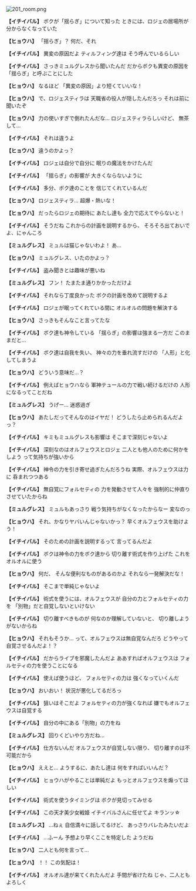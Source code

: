 
![201_room.png](../images/backgrounds/201_room.png)

**【イチイバル】**
ボクが「揺らぎ」について知った
ときには、ロジェの居場所が
分からなくなっていた

**【ヒョウハ】**
「揺らぎ」？
何だ、それ

**【イチイバル】**
異変の原因だよ
ティルフィング達は
そう呼んでいるらしい

**【イチイバル】**
さっきミュルグレスから聞いたんだ
だからボクも異変の原因を
「揺らぎ」と呼ぶことにした

**【ヒョウハ】**
なるほど
「異変の原因」より短くていいな！

**【ヒョウハ】**
で、ロジェスティラは
天職省の役人が隠したんだろっ
それは前に聞いたぞ

**【ヒョウハ】**
力の使いすぎで倒れたんだな…
ロジェスティラらしいけど、
無茶して…

**【イチイバル】**
それは違うよ

**【ヒョウハ】**
違うのかよっ？

**【イチイバル】**
ロジェは自分で自分に
眠りの魔法をかけたんだ

**【イチイバル】**
「揺らぎ」の影響が
大きくならないように

**【イチイバル】**
多分、ボク達のことを
信じてくれているんだ

**【ヒョウハ】**
ロジェスティラ…
超爆・熱いな！

**【ヒョウハ】**
だったらロジェの期待に
あたし達も
全力で応えてやらないと！

**【イチイバル】**
そうだね
これからの計画を説明するから、
そろそろ出ておいでよ、にゃんころ

**【ミュルグレス】**
ミュルは猫じゃないわよ！
あ…

**【ヒョウハ】**
ミュルグレス、いたのかよっ？

**【イチイバル】**
盗み聞きとは趣味が悪いね

**【ミュルグレス】**
フン！
たまたま通りかかっただけよ

**【イチイバル】**
それなら丁度良かった
ボクの計画を改めて説明するよ

**【イチイバル】**
ロジェが眠ってくれている間に
オルオルの問題を解決する

**【ヒョウハ】**
さっきもそんなこと言ってたな

**【イチイバル】**
ボク達も神令している
「揺らぎ」の影響は強まる一方だ
このままだと…

**【イチイバル】**
ボク達は自我を失い、
神々の力を垂れ流すだけの
「人形」と化してしまうよ

**【ヒョウハ】**
どういう意味だ…？

**【イチイバル】**
例えばヒョウハなら
軍神テュールの力で戦い続けるだけの
人形になるってことだね

**【ミュルグレス】**
うげー…
迷惑過ぎ

**【ヒョウハ】**
あたしだってそんなのはイヤだ！
どうしたら止められるんだよっ？

**【イチイバル】**
キミもミュルグレスも影響は
そこまで深刻じゃないよ

**【イチイバル】**
深刻なのはオルフェウスとロジェ
二人とも他人のために何かをしよう
って気持ちが強いから

**【イチイバル】**
神令の力を引き寄せ過ぎたんだろうね
実際、オルフェウスは力に
呑まれつつある

**【イチイバル】**
無自覚にフォルセティの
力を発動させて人々を
強制的に仲直りさせていたからね

**【ミュルグレス】**
ミュルもあっさり
戦う気持ちがなくなったからなー
変なのっ

**【ヒョウハ】**
それ、かなりヤバいんじゃないかっ？
早くオルフェウスを助けよう！

**【イチイバル】**
そのための計画を説明するって
言ってるんだよ

**【イチイバル】**
ボクは神令の力をボク達から
切り離す術式を作り上げた
これをオルオルに使う

**【ヒョウハ】**
何だ、
そんな便利なものがあるのかよ
それなら一発解決だな！

**【イチイバル】**
そこまで単純じゃないよ

**【イチイバル】**
術式を使うには、オルフェウスが
自分の力とフォルセティの力を
「別物」だと自覚しないといけない

**【イチイバル】**
切り離すべきものが
何なのか理解していないと、
切り離しようがないからね

**【ヒョウハ】**
それもそうか…
って、オルフェウスは無自覚なんだろ
どうやって自覚させるんだよ！？

**【イチイバル】**
だからライブを邪魔したんだよ
ああすればオルフェウスは
フォルセティの力を使うことになる

**【イチイバル】**
使えば使うほど、
フォルセティの力は
強くなっていくんだ

**【ヒョウハ】**
おいおい！
状況が悪化してるだろっ

**【イチイバル】**
狙いはそこだよ
フォルセティの力が強くなれば
嫌でもオルフェウスは自覚する

**【イチイバル】**
自分の中にある「別物」の力をね

**【ミュルグレス】**
回りくどいやり方だね…

**【イチイバル】**
仕方ないんだ
オルフェウスが自覚しない限り、
切り離すのは不可能だから

**【ヒョウハ】**
ええと…
ようするに、あたし達は
何をすればいいんだ？

**【イチイバル】**
ヒョウハがやることは単純だよ
もっとオルフェウスを煽ってほしい

**【イチイバル】**
術式を使うタイミングは
ボクが見切ってみせる

**【イチイバル】**
この天才美少女戦姫
イチイバルさんに任せてよ
キランッ☆

**【ミュルグレス】**
…ねぇ
自信満々に話してるけど、
あっさりバレたみたいだよ

**【イチイバル】**
…ふーん
予想より早くここを特定した
ようだね

**【ヒョウハ】**
二人とも何を言って…

**【ヒョウハ】**
！！
この気配は！

**【イチイバル】**
オルオル達が来てくれたんだよ
手間が省けたね
じゃ、二人ともよろしく
